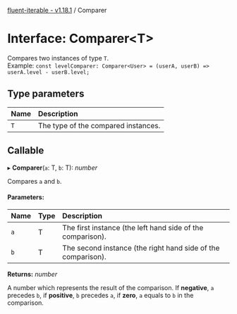 [fluent-iterable - v1.18.1](../README.md) / Comparer

# Interface: Comparer<T\>

Compares two instances of type `T`.<br>
  Example: `const levelComparer: Comparer<User> = (userA, userB) => userA.level - userB.level;`

## Type parameters

Name | Description |
:------ | :------ |
`T` | The type of the compared instances.    |

## Callable

▸ **Comparer**(`a`: T, `b`: T): *number*

Compares `a` and `b`.

#### Parameters:

Name | Type | Description |
:------ | :------ | :------ |
`a` | T | The first instance (the left hand side of the comparison).   |
`b` | T | The second instance (the right hand side of the comparison).   |

**Returns:** *number*

A number which represents the result of the comparison. If **negative**, `a` precedes `b`, if **positive**, `b` precedes `a`, if **zero**, `a` equals to `b` in the comparison.

